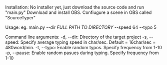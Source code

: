 
Installation:
    No installer yet, just download the source code and run "main.py"
    Download and install OBS. Confiugure a scene in OBS called "SourceTyper"

Usage:
    eg. main.py --dir *FULL PATH TO DIRECTORY* --speed 64 --typo 5

Command line arguments:
    -d, --dir: Directory of the target project
    -s, --speed: Specify average typing speed in char/sec. Default = 16char/sec = 480word/min.
    -t, --typo: Enable random typos. Specify frequency from 1-10
    -p, --pause: Enable random pasues during typing. Specify frequency from 1-10


